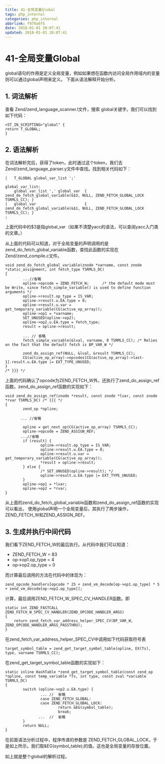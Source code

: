 ```yaml
---
title: 41-全局变量Global
tags: php_internal
categories: php_internal
abbrlink: f979a6f5
date: 2018-01-01 20:07:41
updated: 2018-01-01 20:07:41
---
```


# 41-全局变量Global
global语句的作用是定义全局变量，例如如果想在函数内访问全局作用域内的变量则可以通过global声明来定义。 下面从语法解释开始分析。
## 1. 词法解析

查看 Zend/zend_language_scanner.l文件，搜索 global关键字。我们可以找到如下代码：

    <ST_IN_SCRIPTING>"global" {
    return T_GLOBAL;
    }

## 2. 语法解析

在词法解析完后，获得了token，此时通过这个token，我们去Zend/zend_language_parser.y文件中查找。找到相关代码如下：

    |   T_GLOBAL global_var_list ';'

    global_var_list:
        global_var_list ',' global_var  { zend_do_fetch_global_variable(&$3, NULL, ZEND_FETCH_GLOBAL_LOCK TSRMLS_CC); }
    |   global_var                      { zend_do_fetch_global_variable(&$1, NULL, ZEND_FETCH_GLOBAL_LOCK TSRMLS_CC); }
    ;

上面代码中的$3是指global_var（如果不清楚yacc的语法，可以查阅yacc入门类的文章。）

从上面的代码可以知道，对于全局变量的声明调用的是zend_do_fetch_global_variable函数，查找此函数的实现在Zend/zend_compile.c文件。

    void zend_do_fetch_global_variable(znode *varname, const znode *static_assignment, int fetch_type TSRMLS_DC)
    {
            ...//省略
            opline->opcode = ZEND_FETCH_W;      /* the default mode must be Write, since fetch_simple_variable() is used to define function arguments */
            opline->result.op_type = IS_VAR;
            opline->result.u.EA.type = 0;
            opline->result.u.var = get_temporary_variable(CG(active_op_array));
            opline->op1 = *varname;
            SET_UNUSED(opline->op2);
            opline->op2.u.EA.type = fetch_type;
            result = opline->result;

            ... // 省略
            fetch_simple_variable(&lval, varname, 0 TSRMLS_CC); /* Relies on the fact that the default fetch is BP_VAR_W */

            zend_do_assign_ref(NULL, &lval, &result TSRMLS_CC);
            CG(active_op_array)->opcodes[CG(active_op_array)->last-1].result.u.EA.type |= EXT_TYPE_UNUSED;
    }
    /* }}} */

上面的代码确认了opcode为ZEND_FETCH_W外，还执行了zend_do_assign_ref函数。zend_do_assign_ref函数的实现如下：

    void zend_do_assign_ref(znode *result, const znode *lvar, const znode *rvar TSRMLS_DC) /* {{{ */
    {
            zend_op *opline;

           ... //省略

            opline = get_next_op(CG(active_op_array) TSRMLS_CC);
            opline->opcode = ZEND_ASSIGN_REF;
           ...//省略
            if (result) {
                    opline->result.op_type = IS_VAR;
                    opline->result.u.EA.type = 0;
                    opline->result.u.var = get_temporary_variable(CG(active_op_array));
                    *result = opline->result;
            } else {
                    /* SET_UNUSED(opline->result); */
                    opline->result.u.EA.type |= EXT_TYPE_UNUSED;
            }
            opline->op1 = *lvar;
            opline->op2 = *rvar;
    }

从上面的zend_do_fetch_global_variable函数和zend_do_assign_ref函数的实现可以看出， 使用global声明一个全局变量后，其执行了两步操作，ZEND_FETCH_W和ZEND_ASSIGN_REF。
## 3. 生成并执行中间代码

我们看下ZEND_FETCH_W的最后执行。从代码中我们可以知道：

- ZEND_FETCH_W = 83
- op->op1.op_type = 4
- op->op2.op_type = 0

而计算最后调用的方法在代码中的体现为：

    zend_opcode_handlers[opcode * 25 + zend_vm_decode[op->op1.op_type] * 5 + zend_vm_decode[op->op2.op_type]];

计算，最后调用ZEND_FETCH_W_SPEC_CV_HANDLER函数。即

    static int ZEND_FASTCALL  ZEND_FETCH_W_SPEC_CV_HANDLER(ZEND_OPCODE_HANDLER_ARGS)
    {
    	return zend_fetch_var_address_helper_SPEC_CV(BP_VAR_W, ZEND_OPCODE_HANDLER_ARGS_PASSTHRU);
    }

在zend_fetch_var_address_helper_SPEC_CV中调用如下代码获取符号表

    target_symbol_table = zend_get_target_symbol_table(opline, EX(Ts), type, varname TSRMLS_CC);

在zend_get_target_symbol_table函数的实现如下：

    static inline HashTable *zend_get_target_symbol_table(const zend_op *opline, const temp_variable *Ts, int type, const zval *variable TSRMLS_DC)
    {
            switch (opline->op2.u.EA.type) {
                    ... //  省略
                    case ZEND_FETCH_GLOBAL:
                    case ZEND_FETCH_GLOBAL_LOCK:
                            return &EG(symbol_table);
                            break;
                   ...  //  省略
            }
            return NULL;
    }

在前面语法分析过程中，程序传递的参数是 ZEND_FETCH_GLOBAL_LOCK，于是如上所示。我们取&EG(symbol_table);的值。这也是全局变量的存放位置。

如上就是整个global的解析过程。
